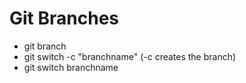 # Git Branches

- git branch
- git switch -c "branchname" (-c creates the branch)
- git switch branchname
